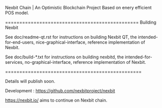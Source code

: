 Nexbit Chain | An Optimistic Blockchain Project
Based on enery efficient POS model.

===============================================
Building Nexbit

See doc/readme-qt.rst for instructions on building Nexbit QT,
the intended-for-end-users, nice-graphical-interface, reference
implementation of Nexbit.

See doc/build-*.txt for instructions on building nexbitd,
the intended-for-services, no-graphical-interface, reference
implementation of Nexbit.

================================================

Details will publish soon.







Development : https://github.com/nexbitproject/nexbit

https://nexbit.io/ aims to continue on Nexbit chain.
